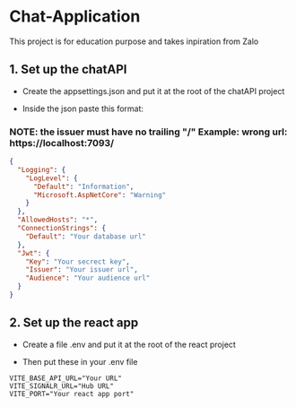 # Chat-Application

This project is for education purpose and takes inpiration from Zalo

## 1. Set up the chatAPI

- Create the appsettings.json and put it at the root of the chatAPI project

- Inside the json paste this format:
### NOTE: the issuer must have no trailing "/" Example: wrong url: https://localhost:7093/
```json
{
  "Logging": {
    "LogLevel": {
      "Default": "Information",
      "Microsoft.AspNetCore": "Warning"
    }
  },
  "AllowedHosts": "*",
  "ConnectionStrings": {
    "Default": "Your database url"
  },
  "Jwt": {
    "Key": "Your secrect key",
    "Issuer": "Your issuer url",
    "Audience": "Your audience url"
  }
}
```

## 2. Set up the react app

- Create a file .env and put it at the root of the react project

- Then put these in your .env file

```.env
VITE_BASE_API_URL="Your URL"
VITE_SIGNALR_URL="Hub URL"
VITE_PORT="Your react app port"
```